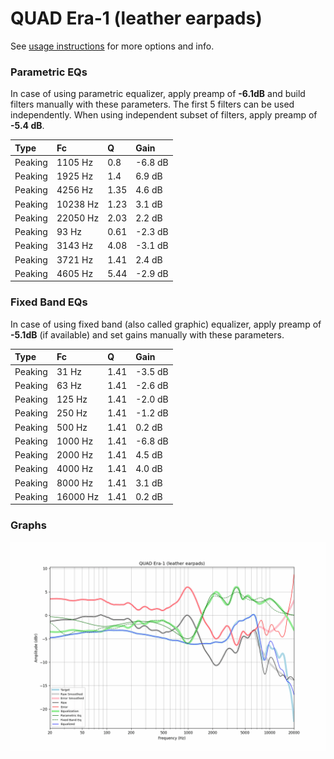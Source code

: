 # QUAD Era-1 (leather earpads)
See [usage instructions](https://github.com/jaakkopasanen/AutoEq#usage) for more options and info.

### Parametric EQs
In case of using parametric equalizer, apply preamp of **-6.1dB** and build filters manually
with these parameters. The first 5 filters can be used independently.
When using independent subset of filters, apply preamp of **-5.4 dB**.

| Type    | Fc       |    Q | Gain    |
|:--------|:---------|:-----|:--------|
| Peaking | 1105 Hz  | 0.8  | -6.8 dB |
| Peaking | 1925 Hz  | 1.4  | 6.9 dB  |
| Peaking | 4256 Hz  | 1.35 | 4.6 dB  |
| Peaking | 10238 Hz | 1.23 | 3.1 dB  |
| Peaking | 22050 Hz | 2.03 | 2.2 dB  |
| Peaking | 93 Hz    | 0.61 | -2.3 dB |
| Peaking | 3143 Hz  | 4.08 | -3.1 dB |
| Peaking | 3721 Hz  | 1.41 | 2.4 dB  |
| Peaking | 4605 Hz  | 5.44 | -2.9 dB |

### Fixed Band EQs
In case of using fixed band (also called graphic) equalizer, apply preamp of **-5.1dB**
(if available) and set gains manually with these parameters.

| Type    | Fc       |    Q | Gain    |
|:--------|:---------|:-----|:--------|
| Peaking | 31 Hz    | 1.41 | -3.5 dB |
| Peaking | 63 Hz    | 1.41 | -2.6 dB |
| Peaking | 125 Hz   | 1.41 | -2.0 dB |
| Peaking | 250 Hz   | 1.41 | -1.2 dB |
| Peaking | 500 Hz   | 1.41 | 0.2 dB  |
| Peaking | 1000 Hz  | 1.41 | -6.8 dB |
| Peaking | 2000 Hz  | 1.41 | 4.5 dB  |
| Peaking | 4000 Hz  | 1.41 | 4.0 dB  |
| Peaking | 8000 Hz  | 1.41 | 3.1 dB  |
| Peaking | 16000 Hz | 1.41 | 0.2 dB  |

### Graphs
![](./QUAD%20Era-1%20(leather%20earpads).png)